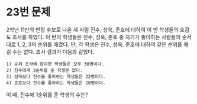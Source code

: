 # 23번 문제

2학년 11반의 반장 후보로 나온 세 사람 진수, 성욱, 준호에 대하여 이 반 학생들의 호감도 조사를 하였다. 
이 반의 학생들은 진수, 성욱, 준호 중 자기가 좋아하는 사람들의 순서대로 1, 2, 3의 순위를 매겼다.
단, 각 학생은 진수, 성욱, 준호에 대하여 같은 순위를 매길 수는 없다. 조사 결과가 다음과 같았다.

```
1) 순위 조사에 참여한 학생들은 모두 30명이다.
2) 진수에게 3순위를 준 학생은 없다.
3) 성욱보다 진수를 좋아하는 학생들은 22명이다.
4) 준호보다 진수를 좋아하는 학생들은 20명이다.
```

이 때, 진수에 1순위를 준 학생의 수는? 
